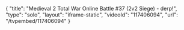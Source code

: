 {
    "title": "Medieval 2 Total War Online Battle #37 (2v2 Siege) - derp!",
    "type": "solo",
    "layout": "iframe-static",
    "videoId": "117406094",
    "url": "\/tvpembed\/117406094"
}